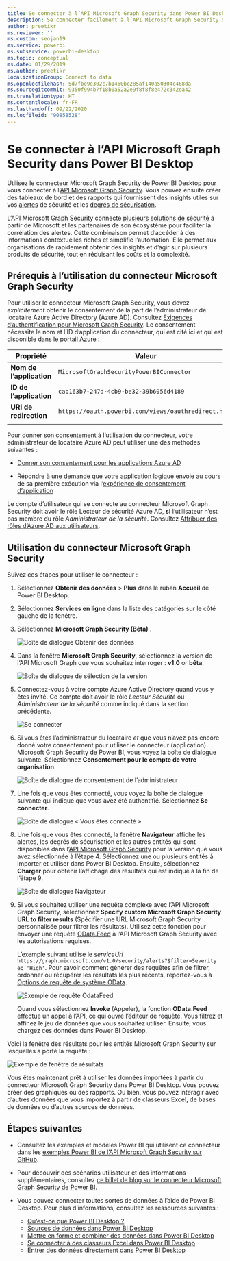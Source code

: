 ```yaml
---
title: Se connecter à l’API Microsoft Graph Security dans Power BI Desktop
description: Se connecter facilement à l’API Microsoft Graph Security dans Power BI Desktop
author: preetikr
ms.reviewer: ''
ms.custom: seojan19
ms.service: powerbi
ms.subservice: powerbi-desktop
ms.topic: conceptual
ms.date: 01/29/2019
ms.author: preetikr
LocalizationGroup: Connect to data
ms.openlocfilehash: 5d7fbe9e302c7b1460bc285af140a50304c468da
ms.sourcegitcommit: 9350f994b7f18b0a52a2e9f8f8f8e472c342ea42
ms.translationtype: HT
ms.contentlocale: fr-FR
ms.lasthandoff: 09/22/2020
ms.locfileid: "90858528"
---
```

# <a name="connect-to-the-microsoft-graph-security-api-in-power-bi-desktop"></a>Se connecter à l’API Microsoft Graph Security dans Power BI Desktop

Utilisez le connecteur Microsoft Graph Security de Power BI Desktop pour vous connecter à l’[API Microsoft Graph Security](/graph/security-concept-overview). Vous pouvez ensuite créer des tableaux de bord et des rapports qui fournissent des insights utiles sur vos [alertes](/graph/api/resources/alert?view=graph-rest-1.0) de sécurité et les [degrés de sécurisation](/graph/api/resources/securescores?view=graph-rest-beta).

L’API Microsoft Graph Security connecte [plusieurs solutions de sécurité](/graph/api/resources/security-api-overview#alerts) à partir de Microsoft et les partenaires de son écosystème pour faciliter la corrélation des alertes. Cette combinaison permet d’accéder à des informations contextuelles riches et simplifie l’automation. Elle permet aux organisations de rapidement obtenir des insights et d’agir sur plusieurs produits de sécurité, tout en réduisant les coûts et la complexité.

## <a name="prerequisites-to-use-the-microsoft-graph-security-connector"></a>Prérequis à l’utilisation du connecteur Microsoft Graph Security

Pour utiliser le connecteur Microsoft Graph Security, vous devez *explicitement* obtenir le consentement de la part de l’administrateur de locataire Azure Active Directory (Azure AD). Consultez [Exigences d’authentification pour Microsoft Graph Security](/graph/security-authorization).
Le consentement nécessite le nom et l’ID d’application du connecteur, qui est cité ici et qui est disponible dans le [portail Azure](https://portal.azure.com) :

| Propriété | Valeur |
|----------|-------|
| **Nom de l’application** | `MicrosoftGraphSecurityPowerBIConnector` |
| **ID de l’application** | `cab163b7-247d-4cb9-be32-39b6056d4189` |
| **URI de redirection** | `https://oauth.powerbi.com/views/oauthredirect.html` |
|||

Pour donner son consentement à l’utilisation du connecteur, votre administrateur de locataire Azure AD peut utiliser une des méthodes suivantes :

* [Donner son consentement pour les applications Azure AD](/azure/active-directory/develop/v2-permissions-and-consent)

* Répondre à une demande que votre application logique envoie au cours de sa première exécution via l’[expérience de consentement d’application](/azure/active-directory/develop/application-consent-experience)
   
Le compte d’utilisateur qui se connecte au connecteur Microsoft Graph Security doit avoir le rôle Lecteur de sécurité Azure AD, **si** l’utilisateur n’est pas membre du rôle *Administrateur de la sécurité*. Consultez [Attribuer des rôles d’Azure AD aux utilisateurs](/graph/security-authorization#assign-azure-ad-roles-to-users).

## <a name="using-the-microsoft-graph-security-connector"></a>Utilisation du connecteur Microsoft Graph Security

Suivez ces étapes pour utiliser le connecteur :

1. Sélectionnez **Obtenir des données** > **Plus** dans le ruban **Accueil** de Power BI Desktop.
2. Sélectionnez **Services en ligne** dans la liste des catégories sur le côté gauche de la fenêtre.
3. Sélectionnez **Microsoft Graph Security (Bêta)** .

    ![Boîte de dialogue Obtenir des données](media/desktop-connect-graph-security/GetData.PNG)
    
4. Dans la fenêtre **Microsoft Graph Security**, sélectionnez la version de l’API Microsoft Graph que vous souhaitez interroger : **v1.0** or **bêta**.

    ![Boîte de dialogue de sélection de la version](media/desktop-connect-graph-security/selectVersion.PNG)
    
5. Connectez-vous à votre compte Azure Active Directory quand vous y êtes invité. Ce compte doit avoir le rôle *Lecteur Sécurité* ou *Administrateur de la sécurité* comme indiqué dans la section précédente.

    ![Se connecter](media/desktop-connect-graph-security/SignIn.PNG) 
    
6. Si vous êtes l’administrateur du locataire *et* que vous n’avez pas encore donné votre consentement pour utiliser le connecteur (application) Microsoft Graph Security de Power BI, vous voyez la boîte de dialogue suivante. Sélectionnez **Consentement pour le compte de votre organisation**.

    ![Boîte de dialogue de consentement de l’administrateur](media/desktop-connect-graph-security/AdminConsent.PNG)
    
7. Une fois que vous êtes connecté, vous voyez la boîte de dialogue suivante qui indique que vous avez été authentifié. Sélectionnez **Se connecter**.

    ![Boîte de dialogue « Vous êtes connecté »](media/desktop-connect-graph-security/SignedIn.PNG)
    
8. Une fois que vous êtes connecté, la fenêtre **Navigateur** affiche les alertes, les degrés de sécurisation et les autres entités qui sont disponibles dans l’[API Microsoft Graph Security](/graph/security-concept-overview) pour la version que vous avez sélectionnée à l’étape 4. Sélectionnez une ou plusieurs entités à importer et utiliser dans Power BI Desktop. Ensuite, sélectionnez **Charger** pour obtenir l’affichage des résultats qui est indiqué à la fin de l’étape 9.

    ![Boîte de dialogue Navigateur](media/desktop-connect-graph-security/NavTable.PNG)
    
9. Si vous souhaitez utiliser une requête complexe avec l’API Microsoft Graph Security, sélectionnez **Specify custom Microsoft Graph Security URL to filter results** (Spécifier une URL Microsoft Graph Security personnalisée pour filtrer les résultats). Utilisez cette fonction pour envoyer une requête [OData.Feed](./desktop-connect-odata.md) à l’API Microsoft Graph Security avec les autorisations requises.

   L’exemple suivant utilise le *serviceUri* `https://graph.microsoft.com/v1.0/security/alerts?$filter=Severity eq 'High'`. Pour savoir comment générer des requêtes afin de filtrer, ordonner ou récupérer les résultats les plus récents, reportez-vous à [Options de requête de système OData](/graph/query-parameters).

   ![Exemple de requête OdataFeed](media/desktop-connect-graph-security/ODataFeed.PNG)
    
   Quand vous sélectionnez **Invoke** (Appeler), la fonction **OData.Feed** effectue un appel à l’API, ce qui ouvre l’éditeur de requête. Vous filtrez et affinez le jeu de données que vous souhaitez utiliser. Ensuite, vous chargez ces données dans Power BI Desktop.

Voici la fenêtre des résultats pour les entités Microsoft Graph Security sur lesquelles a porté la requête :

   ![Exemple de fenêtre de résultats](media/desktop-connect-graph-security/Result.PNG)
    

Vous êtes maintenant prêt à utiliser les données importées à partir du connecteur Microsoft Graph Security dans Power BI Desktop. Vous pouvez créer des graphiques ou des rapports. Ou bien, vous pouvez interagir avec d’autres données que vous importez à partir de classeurs Excel, de bases de données ou d’autres sources de données.

## <a name="next-steps"></a>Étapes suivantes
* Consultez les exemples et modèles Power BI qui utilisent ce connecteur dans les [exemples Power BI de l’API Microsoft Graph Security sur GitHub](https://aka.ms/graphsecuritypowerbiconnectorsamples).

* Pour découvrir des scénarios utilisateur et des informations supplémentaires, consultez [ce billet de blog sur le connecteur Microsoft Graph Security de Power BI](https://aka.ms/graphsecuritypowerbiconnectorblogpost).

* Vous pouvez connecter toutes sortes de données à l’aide de Power BI Desktop. Pour plus d’informations, consultez les ressources suivantes :

    * [Qu’est-ce que Power BI Desktop ?](../fundamentals/desktop-what-is-desktop.md)
    * [Sources de données dans Power BI Desktop](desktop-data-sources.md)
    * [Mettre en forme et combiner des données dans Power BI Desktop](desktop-shape-and-combine-data.md)
    * [Se connecter à des classeurs Excel dans Power BI Desktop](desktop-connect-excel.md)
    * [Entrer des données directement dans Power BI Desktop](desktop-enter-data-directly-into-desktop.md)